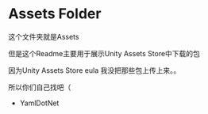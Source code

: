 ﻿# Assets Folder

这个文件夹就是Assets

但是这个Readme主要用于展示Unity Assets Store中下载的包

因为Unity Assets Store eula 我没把那些包上传上来。。

所以你们自己找吧（

- YamlDotNet
